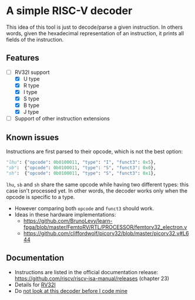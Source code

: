 # A simple RISC-V decoder

This idea of this tool is just to decode/parse a given instruction. In others words, given the hexadecimal representation of an instruction, it prints all fields of the instruction.

## Features

- [ ] RV32I support
  - [x] U type
  - [x] R type
  - [x] I type
  - [x] S type
  - [x] B type
  - [x] J type
- [ ] Support of other instruction extensions

## Known issues

Instructions are first parsed to their opcode, which is not the best option:

```python
"lhu": {"opcode": 0b0100011, "type": "I", "funct3": 0x5},
"sb":  {"opcode": 0b0100011, "type": "S", "funct3": 0x0},
"sh":  {"opcode": 0b0100011, "type": "S", "funct3": 0x1},
```

`lhu`, `sb` and `sh` share the same opcode while having two different types: this case isn't processed yet. In other words, the decoder works only when the opcode is specific to a type.

- However comparing both `opcode` and `funct3` should work.
- Ideas in these hardware implementations:
  - https://github.com/BrunoLevy/learn-fpga/blob/master/FemtoRV/RTL/PROCESSOR/femtorv32_electron.v
  - https://github.com/cliffordwolf/picorv32/blob/master/picorv32.v#L644

## Documentation

- Instructions are listed in the official documentation release: https://github.com/riscv/riscv-isa-manual/releases (chapter 23)
- Details for [RV32I](./rv32i.md)
- Do [not look at this decoder before I code mine](https://github.com/jck/riscv)
